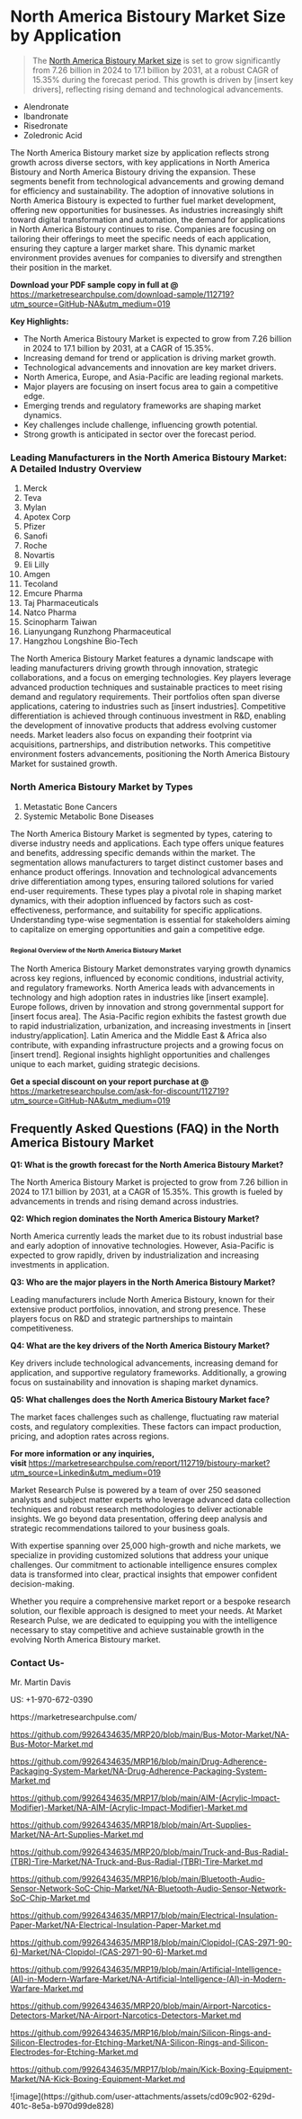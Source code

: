 <h1>North America Bistoury Market&nbsp;Size by Application</h1><blockquote><p>The <a href="https://marketresearchpulse.com/download-sample/112719?utm_source=GitHub-NA&amp;utm_medium=019">North America Bistoury Market size</a> is set to grow significantly from 7.26 billion in 2024 to 17.1 billion by 2031, at a robust CAGR of 15.35% during the forecast period. This growth is driven by [insert key drivers], reflecting rising demand and technological advancements.</p></blockquote><ul><li>Alendronate<li> Ibandronate<li> Risedronate<li> Zoledronic Acid</li></ul><p>The North America Bistoury market size by application reflects strong growth across diverse sectors, with key applications in North America Bistoury and North America Bistoury driving the expansion. These segments benefit from technological advancements and growing demand for efficiency and sustainability. The adoption of innovative solutions in North America Bistoury is expected to further fuel market development, offering new opportunities for businesses. As industries increasingly shift toward digital transformation and automation, the demand for applications in North America Bistoury continues to rise. Companies are focusing on tailoring their offerings to meet the specific needs of each application, ensuring they capture a larger market share. This dynamic market environment provides avenues for companies to diversify and strengthen their position in the market.</p><p><strong>Download your PDF sample copy in full at @ </strong><a href="https://marketresearchpulse.com/download-sample/112719?utm_source=GitHub-NA&amp;utm_medium=019">https://marketresearchpulse.com/download-sample/112719?utm_source=GitHub-NA&amp;utm_medium=019</a></p><p><strong>Key Highlights: </strong></p><ul><li>The North America Bistoury Market is expected to grow from 7.26 billion in 2024 to 17.1 billion by 2031, at a CAGR of 15.35%.</li><li>Increasing demand for trend or application is driving market growth.</li><li>Technological advancements and innovation are key market drivers.</li><li>North America, Europe, and Asia-Pacific are leading regional markets.</li><li>Major players are focusing on insert focus area to gain a competitive edge.</li><li>Emerging trends and regulatory frameworks are shaping market dynamics.</li><li>Key challenges include challenge, influencing growth potential.</li><li>Strong growth is anticipated in sector over the forecast period.</li></ul><h3>Leading Manufacturers in the North America Bistoury Market: A Detailed Industry Overview</h3><ol><li>Merck</li><li>Teva</li><li>Mylan</li><li>Apotex Corp</li><li>Pfizer</li><li>Sanofi</li><li>Roche</li><li>Novartis</li><li>Eli Lilly</li><li>Amgen</li><li>Tecoland</li><li>Emcure Pharma</li><li>Taj Pharmaceuticals</li><li>Natco Pharma</li><li>Scinopharm Taiwan</li><li>Lianyungang Runzhong Pharmaceutical</li><li>Hangzhou Longshine Bio-Tech</li></ol><div class="flex max-w-full flex-col flex-grow"><div class="min-h-8 text-message flex w-full flex-col items-end gap-2 whitespace-normal break-words [.text-message+&amp;]:mt-5" dir="auto" data-message-author-role="assistant" data-message-id="fd8432e4-4910-450d-b182-61b7bfb0a01f" data-message-model-slug="gpt-4o"><div class="flex w-full flex-col gap-1 empty:hidden first:pt-[3px]"><div class="markdown prose w-full break-words dark:prose-invert light"><p>The North America Bistoury Market features a dynamic landscape with leading manufacturers driving growth through innovation, strategic collaborations, and a focus on emerging technologies. Key players leverage advanced production techniques and sustainable practices to meet rising demand and regulatory requirements. Their portfolios often span diverse applications, catering to industries such as [insert industries]. Competitive differentiation is achieved through continuous investment in R&amp;D, enabling the development of innovative products that address evolving customer needs. Market leaders also focus on expanding their footprint via acquisitions, partnerships, and distribution networks. This competitive environment fosters advancements, positioning the North America Bistoury Market for sustained growth.</p></div></div></div></div><h3>North America Bistoury Market by Types</h3><ol><li>Metastatic Bone Cancers<li> Systemic Metabolic Bone Diseases</li></ol><div class="flex max-w-full flex-col flex-grow"><div class="min-h-8 text-message flex w-full flex-col items-end gap-2 whitespace-normal break-words [.text-message+&amp;]:mt-5" dir="auto" data-message-author-role="assistant" data-message-id="084470be-0bb7-4664-bddf-5156b4f41249" data-message-model-slug="gpt-4o-mini"><div class="flex w-full flex-col gap-1 empty:hidden first:pt-[3px]"><div class="markdown prose w-full break-words dark:prose-invert light"><p>The North America Bistoury Market is segmented by types, catering to diverse industry needs and applications. Each type offers unique features and benefits, addressing specific demands within the market. The segmentation allows manufacturers to target distinct customer bases and enhance product offerings. Innovation and technological advancements drive differentiation among types, ensuring tailored solutions for varied end-user requirements. These types play a pivotal role in shaping market dynamics, with their adoption influenced by factors such as cost-effectiveness, performance, and suitability for specific applications. Understanding type-wise segmentation is essential for stakeholders aiming to capitalize on emerging opportunities and gain a competitive edge.</p></div></div></div></div><h3><span style="font-size: 11px;">Regional Overview of the North America Bistoury Market</span></h3><div class="flex max-w-full flex-col flex-grow"><div class="min-h-8 text-message flex w-full flex-col items-end gap-2 whitespace-normal break-words [.text-message+&amp;]:mt-5" dir="auto" data-message-author-role="assistant" data-message-id="e9038762-ce64-4e30-91c9-9bd413514231" data-message-model-slug="gpt-4o-mini"><div class="flex w-full flex-col gap-1 empty:hidden first:pt-[3px]"><div class="markdown prose w-full break-words dark:prose-invert light"><p>The North America Bistoury Market demonstrates varying growth dynamics across key regions, influenced by economic conditions, industrial activity, and regulatory frameworks. North America leads with advancements in technology and high adoption rates in industries like [insert example]. Europe follows, driven by innovation and strong governmental support for [insert focus area]. The Asia-Pacific region exhibits the fastest growth due to rapid industrialization, urbanization, and increasing investments in [insert industry/application]. Latin America and the Middle East &amp; Africa also contribute, with expanding infrastructure projects and a growing focus on [insert trend]. Regional insights highlight opportunities and challenges unique to each market, guiding strategic decisions.</p></div></div></div></div><p><strong>Get a special discount on your report purchase at @ </strong><a href="https://marketresearchpulse.com/ask-for-discount/112719?utm_source=GitHub-NA&amp;utm_medium=019">https://marketresearchpulse.com/ask-for-discount/112719?utm_source=GitHub-NA&amp;utm_medium=019</a></p><h2>Frequently Asked Questions (FAQ) in the North America Bistoury Market</h2><p><strong>Q1: What is the growth forecast for the North America Bistoury Market?</strong></p><p>The North America Bistoury Market is projected to grow from 7.26 billion in 2024 to 17.1 billion by 2031, at a CAGR of 15.35%. This growth is fueled by advancements in trends and rising demand across industries.</p><p><strong>Q2: Which region dominates the North America Bistoury Market?</strong></p><p>North America currently leads the market due to its robust industrial base and early adoption of innovative technologies. However, Asia-Pacific is expected to grow rapidly, driven by industrialization and increasing investments in application.</p><p><strong>Q3: Who are the major players in the North America Bistoury Market?</strong></p><p>Leading manufacturers include North America Bistoury, known for their extensive product portfolios, innovation, and strong presence. These players focus on R&amp;D and strategic partnerships to maintain competitiveness.</p><p><strong>Q4: What are the key drivers of the North America Bistoury Market?</strong></p><p>Key drivers include technological advancements, increasing demand for application, and supportive regulatory frameworks. Additionally, a growing focus on sustainability and innovation is shaping market dynamics.</p><p><strong>Q5: What challenges does the North America Bistoury Market face?</strong></p><p>The market faces challenges such as challenge, fluctuating raw material costs, and regulatory complexities. These factors can impact production, pricing, and adoption rates across regions.</p><p><strong>For more information or any inquiries, visit&nbsp;</strong><a href="https://marketresearchpulse.com/report/112719/bistoury-market?utm_source=Linkedin&utm_medium=019">https://marketresearchpulse.com/report/112719/bistoury-market?utm_source=Linkedin&utm_medium=019</a></p><p>Market Research Pulse is powered by a team of over 250 seasoned analysts and subject matter experts who leverage advanced data collection techniques and robust research methodologies to deliver actionable insights. We go beyond data presentation, offering deep analysis and strategic recommendations tailored to your business goals.</p><p>With expertise spanning over 25,000 high-growth and niche markets, we specialize in providing customized solutions that address your unique challenges. Our commitment to actionable intelligence ensures complex data is transformed into clear, practical insights that empower confident decision-making.</p><p>Whether you require a comprehensive market report or a bespoke research solution, our flexible approach is designed to meet your needs. At Market Research Pulse, we are dedicated to equipping you with the intelligence necessary to stay competitive and achieve sustainable growth in the evolving North America Bistoury market.</p><h3><strong>Contact Us-</strong></h3><p>Mr. Martin Davis</p><p>US: +1-970-672-0390</p><p>https://marketresearchpulse.com/</p><p><a href="https://github.com/9926434635/MRP20/blob/main/Bus-Motor-Market/NA-Bus-Motor-Market.md">https://github.com/9926434635/MRP20/blob/main/Bus-Motor-Market/NA-Bus-Motor-Market.md</a></p><p><a href="https://github.com/9926434635/MRP16/blob/main/Drug-Adherence-Packaging-System-Market/NA-Drug-Adherence-Packaging-System-Market.md">https://github.com/9926434635/MRP16/blob/main/Drug-Adherence-Packaging-System-Market/NA-Drug-Adherence-Packaging-System-Market.md</a></p><p><a href="https://github.com/9926434635/MRP17/blob/main/AIM-(Acrylic-Impact-Modifier)-Market/NA-AIM-(Acrylic-Impact-Modifier)-Market.md">https://github.com/9926434635/MRP17/blob/main/AIM-(Acrylic-Impact-Modifier)-Market/NA-AIM-(Acrylic-Impact-Modifier)-Market.md</a></p><p><a href="https://github.com/9926434635/MRP18/blob/main/Art-Supplies-Market/NA-Art-Supplies-Market.md">https://github.com/9926434635/MRP18/blob/main/Art-Supplies-Market/NA-Art-Supplies-Market.md</a></p><p><a href="https://github.com/9926434635/MRP20/blob/main/Truck-and-Bus-Radial-(TBR)-Tire-Market/NA-Truck-and-Bus-Radial-(TBR)-Tire-Market.md">https://github.com/9926434635/MRP20/blob/main/Truck-and-Bus-Radial-(TBR)-Tire-Market/NA-Truck-and-Bus-Radial-(TBR)-Tire-Market.md</a></p><p><a href="https://github.com/9926434635/MRP16/blob/main/Bluetooth-Audio-Sensor-Network-SoC-Chip-Market/NA-Bluetooth-Audio-Sensor-Network-SoC-Chip-Market.md">https://github.com/9926434635/MRP16/blob/main/Bluetooth-Audio-Sensor-Network-SoC-Chip-Market/NA-Bluetooth-Audio-Sensor-Network-SoC-Chip-Market.md</a></p><p><a href="https://github.com/9926434635/MRP17/blob/main/Electrical-Insulation-Paper-Market/NA-Electrical-Insulation-Paper-Market.md">https://github.com/9926434635/MRP17/blob/main/Electrical-Insulation-Paper-Market/NA-Electrical-Insulation-Paper-Market.md</a></p><p><a href="https://github.com/9926434635/MRP18/blob/main/Clopidol-(CAS-2971-90-6)-Market/NA-Clopidol-(CAS-2971-90-6)-Market.md">https://github.com/9926434635/MRP18/blob/main/Clopidol-(CAS-2971-90-6)-Market/NA-Clopidol-(CAS-2971-90-6)-Market.md</a></p><p><a href="https://github.com/9926434635/MRP19/blob/main/Artificial-Intelligence-(AI)-in-Modern-Warfare-Market/NA-Artificial-Intelligence-(AI)-in-Modern-Warfare-Market.md">https://github.com/9926434635/MRP19/blob/main/Artificial-Intelligence-(AI)-in-Modern-Warfare-Market/NA-Artificial-Intelligence-(AI)-in-Modern-Warfare-Market.md</a></p><p><a href="https://github.com/9926434635/MRP20/blob/main/Airport-Narcotics-Detectors-Market/NA-Airport-Narcotics-Detectors-Market.md">https://github.com/9926434635/MRP20/blob/main/Airport-Narcotics-Detectors-Market/NA-Airport-Narcotics-Detectors-Market.md</a></p><p><a href="https://github.com/9926434635/MRP16/blob/main/Silicon-Rings-and-Silicon-Electrodes-for-Etching-Market/NA-Silicon-Rings-and-Silicon-Electrodes-for-Etching-Market.md">https://github.com/9926434635/MRP16/blob/main/Silicon-Rings-and-Silicon-Electrodes-for-Etching-Market/NA-Silicon-Rings-and-Silicon-Electrodes-for-Etching-Market.md</a></p><p><a href="https://github.com/9926434635/MRP17/blob/main/Kick-Boxing-Equipment-Market/NA-Kick-Boxing-Equipment-Market.md">https://github.com/9926434635/MRP17/blob/main/Kick-Boxing-Equipment-Market/NA-Kick-Boxing-Equipment-Market.md</a></p>
![image](https://github.com/user-attachments/assets/cd09c902-629d-401c-8e5a-b970d99de828)
